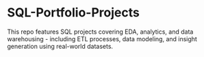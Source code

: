 # SQL-Portfolio-Projects
This repo features SQL projects covering EDA, analytics, and data warehousing - including ETL processes, data modeling, and insight generation using real-world datasets.
